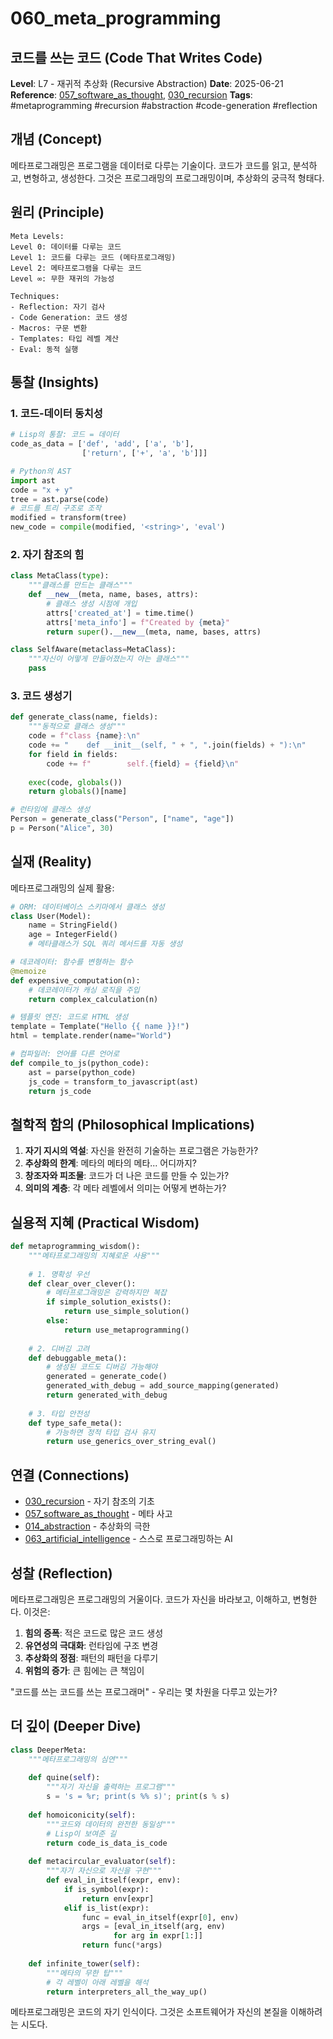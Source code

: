 # 060_meta_programming

## 코드를 쓰는 코드 (Code That Writes Code)

**Level**: L7 - 재귀적 추상화 (Recursive Abstraction)
**Date**: 2025-06-21
**Reference**: [057_software_as_thought](057_software_as_thought.md), [030_recursion](030_recursion.md)
**Tags**: #metaprogramming #recursion #abstraction #code-generation #reflection

## 개념 (Concept)

메타프로그래밍은 프로그램을 데이터로 다루는 기술이다. 코드가 코드를 읽고, 분석하고, 변형하고, 생성한다. 그것은 프로그래밍의 프로그래밍이며, 추상화의 궁극적 형태다.

## 원리 (Principle)

```
Meta Levels:
Level 0: 데이터를 다루는 코드
Level 1: 코드를 다루는 코드 (메타프로그래밍)
Level 2: 메타프로그램을 다루는 코드
Level ∞: 무한 재귀의 가능성

Techniques:
- Reflection: 자기 검사
- Code Generation: 코드 생성
- Macros: 구문 변환
- Templates: 타입 레벨 계산
- Eval: 동적 실행
```

## 통찰 (Insights)

### 1. 코드-데이터 동치성
```python
# Lisp의 통찰: 코드 = 데이터
code_as_data = ['def', 'add', ['a', 'b'], 
                ['return', ['+', 'a', 'b']]]

# Python의 AST
import ast
code = "x + y"
tree = ast.parse(code)
# 코드를 트리 구조로 조작
modified = transform(tree)
new_code = compile(modified, '<string>', 'eval')
```

### 2. 자기 참조의 힘
```python
class MetaClass(type):
    """클래스를 만드는 클래스"""
    def __new__(meta, name, bases, attrs):
        # 클래스 생성 시점에 개입
        attrs['created_at'] = time.time()
        attrs['meta_info'] = f"Created by {meta}"
        return super().__new__(meta, name, bases, attrs)

class SelfAware(metaclass=MetaClass):
    """자신이 어떻게 만들어졌는지 아는 클래스"""
    pass
```

### 3. 코드 생성기
```python
def generate_class(name, fields):
    """동적으로 클래스 생성"""
    code = f"class {name}:\n"
    code += "    def __init__(self, " + ", ".join(fields) + "):\n"
    for field in fields:
        code += f"        self.{field} = {field}\n"
    
    exec(code, globals())
    return globals()[name]

# 런타임에 클래스 생성
Person = generate_class("Person", ["name", "age"])
p = Person("Alice", 30)
```

## 실재 (Reality)

메타프로그래밍의 실제 활용:

```python
# ORM: 데이터베이스 스키마에서 클래스 생성
class User(Model):
    name = StringField()
    age = IntegerField()
    # 메타클래스가 SQL 쿼리 메서드를 자동 생성

# 데코레이터: 함수를 변형하는 함수
@memoize
def expensive_computation(n):
    # 데코레이터가 캐싱 로직을 주입
    return complex_calculation(n)

# 템플릿 엔진: 코드로 HTML 생성
template = Template("Hello {{ name }}!")
html = template.render(name="World")

# 컴파일러: 언어를 다른 언어로
def compile_to_js(python_code):
    ast = parse(python_code)
    js_code = transform_to_javascript(ast)
    return js_code
```

## 철학적 함의 (Philosophical Implications)

1. **자기 지시의 역설**: 자신을 완전히 기술하는 프로그램은 가능한가?
2. **추상화의 한계**: 메타의 메타의 메타... 어디까지?
3. **창조자와 피조물**: 코드가 더 나은 코드를 만들 수 있는가?
4. **의미의 계층**: 각 메타 레벨에서 의미는 어떻게 변하는가?

## 실용적 지혜 (Practical Wisdom)

```python
def metaprogramming_wisdom():
    """메타프로그래밍의 지혜로운 사용"""
    
    # 1. 명확성 우선
    def clear_over_clever():
        # 메타프로그래밍은 강력하지만 복잡
        if simple_solution_exists():
            return use_simple_solution()
        else:
            return use_metaprogramming()
    
    # 2. 디버깅 고려
    def debuggable_meta():
        # 생성된 코드도 디버깅 가능해야
        generated = generate_code()
        generated_with_debug = add_source_mapping(generated)
        return generated_with_debug
    
    # 3. 타입 안전성
    def type_safe_meta():
        # 가능하면 정적 타입 검사 유지
        return use_generics_over_string_eval()
```

## 연결 (Connections)

- [030_recursion](030_recursion.md) - 자기 참조의 기초
- [057_software_as_thought](057_software_as_thought.md) - 메타 사고
- [014_abstraction](014_abstraction.md) - 추상화의 극한
- [063_artificial_intelligence](063_artificial_intelligence.md) - 스스로 프로그래밍하는 AI

## 성찰 (Reflection)

메타프로그래밍은 프로그래밍의 거울이다. 코드가 자신을 바라보고, 이해하고, 변형한다. 이것은:

1. **힘의 증폭**: 적은 코드로 많은 코드 생성
2. **유연성의 극대화**: 런타임에 구조 변경
3. **추상화의 정점**: 패턴의 패턴을 다루기
4. **위험의 증가**: 큰 힘에는 큰 책임이

"코드를 쓰는 코드를 쓰는 프로그래머" - 우리는 몇 차원을 다루고 있는가?

## 더 깊이 (Deeper Dive)

```python
class DeeperMeta:
    """메타프로그래밍의 심연"""
    
    def quine(self):
        """자기 자신을 출력하는 프로그램"""
        s = 's = %r; print(s %% s)'; print(s % s)
    
    def homoiconicity(self):
        """코드와 데이터의 완전한 동일성"""
        # Lisp이 보여준 길
        return code_is_data_is_code
    
    def metacircular_evaluator(self):
        """자기 자신으로 자신을 구현"""
        def eval_in_itself(expr, env):
            if is_symbol(expr):
                return env[expr]
            elif is_list(expr):
                func = eval_in_itself(expr[0], env)
                args = [eval_in_itself(arg, env) 
                       for arg in expr[1:]]
                return func(*args)
    
    def infinite_tower(self):
        """메타의 무한 탑"""
        # 각 레벨이 아래 레벨을 해석
        return interpreters_all_the_way_up()
```

메타프로그래밍은 코드의 자기 인식이다. 그것은 소프트웨어가 자신의 본질을 이해하려는 시도다.